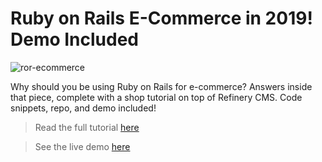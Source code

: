 # Ruby on Rails E-Commerce in 2019! Demo Included

![ror-ecommerce](https://snipcart.com/media/204011/rails-refinery-snipcart-ecommerce-demo-2.png)

Why should you be using Ruby on Rails for e-commerce? Answers inside that piece, complete with a shop tutorial on top of Refinery CMS. Code snippets, repo, and demo included!

> Read the full tutorial [here](https://snipcart.com/blog/rails-ecommerce-tutorial-refinery-cms)

> See the live demo [here](https://refinery-snipcart.herokuapp.com/)
